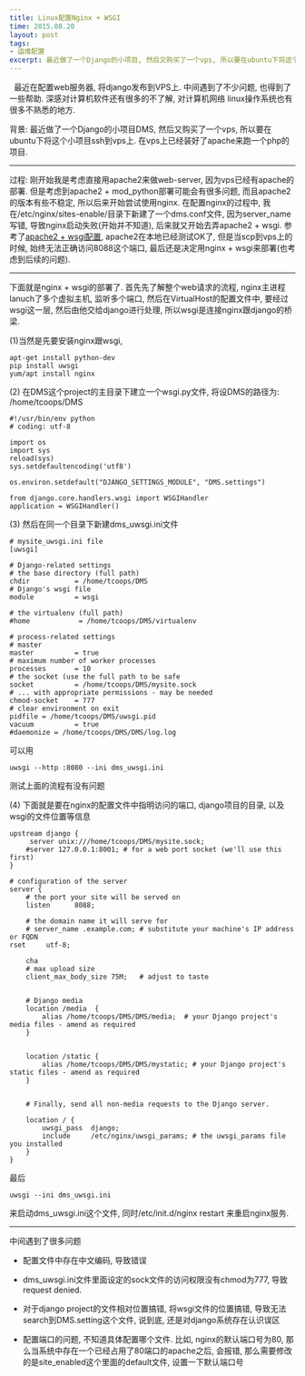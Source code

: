 ```yaml
---
title: Linux配置Nginx + WSGI
time: 2015.08.20
layout: post
tags:
- 运维配置
excerpt: 最近做了一个Django的小项目, 然后又购买了一个vps, 所以要在ubuntu下将这个小项目ssh到vps上.在vps上已经装好了apache来跑一个php的项目.
---
```



&nbsp;&nbsp;最近在配置web服务器, 将django发布到VPS上. 中间遇到了不少问题, 也得到了一些帮助. 深感对计算机软件还有很多的不了解, 对计算机网络
linux操作系统也有很多不熟悉的地方. 

背景: 最近做了一个Django的小项目DMS, 然后又购买了一个vps, 所以要在ubuntu下将这个小项目ssh到vps上.
在vps上已经装好了apache来跑一个php的项目. 

------

过程: 
刚开始我是考虑直接用apache2来做web-server, 因为vps已经有apache的部署. 但是考虑到apache2 + mod_python部署可能会有很多问题,
而且apache2的版本有些不稳定, 所以后来开始尝试使用nginx.  在配置nginx的过程中, 我在/etc/nginx/sites-enable/目录下新建了一个dms.conf文件,
因为server_name写错, 导致nginx启动失败(开始并不知道), 后来就又开始去弄apache2 + wsgi.
参考了[apache2 + wsgi配置](http://blog.163.com/soyking@126/blog/static/162125251201392311561784/), apache2在本地已经测试OK了,
但是当scp到vps上的时候, 始终无法正确访问8088这个端口, 最后还是决定用nginx + wsgi来部署(也考虑到后续的问题).

------
下面就是nginx + wsgi的部署了.
首先先了解整个web请求的流程, nginx主进程lanuch了多个虚拟主机, 监听多个端口, 然后在VirtualHost的配置文件中, 要经过wsgi这一层,
然后由他交给django进行处理, 所以wsgi是连接nginx跟django的桥梁.

(1)当然是先要安装nginx跟wsgi,

```
apt-get install python-dev
pip install uwsgi
yum/apt install nginx
```

(2) 在DMS这个project的主目录下建立一个wsgi.py文件, 将设DMS的路径为: /home/tcoops/DMS

```
#!/usr/bin/env python
# coding: utf-8

import os
import sys
reload(sys)
sys.setdefaultencoding('utf8')

os.environ.setdefault("DJANGO_SETTINGS_MODULE", "DMS.settings")

from django.core.handlers.wsgi import WSGIHandler
application = WSGIHandler()
```

(3) 然后在同一个目录下新建dms_uwsgi.ini文件

```
# mysite_uwsgi.ini file
[uwsgi]

# Django-related settings
# the base directory (full path)
chdir           = /home/tcoops/DMS
# Django's wsgi file
module          = wsgi                

# the virtualenv (full path)
#home            = /home/tcoops/DMS/virtualenv

# process-related settings
# master
master          = true
# maximum number of worker processes
processes       = 10
# the socket (use the full path to be safe
socket          = /home/tcoops/DMS/mysite.sock  
# ... with appropriate permissions - may be needed
chmod-socket    = 777
# clear environment on exit
pidfile = /home/tcoops/DMS/uwsgi.pid
vacuum          = true
#daemonize = /home/tcoops/DMS/DMS/log.log
```


可以用

```
uwsgi --http :8080 --ini dms_uwsgi.ini
```
测试上面的流程有没有问题


(4) 下面就是要在nginx的配置文件中指明访问的端口, django项目的目录, 以及wsgi的文件位置等信息

```
upstream django {
     server unix:///home/tcoops/DMS/mysite.sock;
    #server 127.0.0.1:8001; # for a web port socket (we'll use this first)
}

# configuration of the server
server {
    # the port your site will be served on
    listen      8088;  

    # the domain name it will serve for
    # server_name .example.com; # substitute your machine's IP address or FQDN
rset     utf-8;

    cha
    # max upload size
    client_max_body_size 75M;   # adjust to taste


    # Django media
    location /media  {
        alias /home/tcoops/DMS/DMS/media;  # your Django project's media files - amend as required 
    }


    location /static {
        alias /home/tcoops/DMS/DMS/mystatic; # your Django project's static files - amend as required
    }


    # Finally, send all non-media requests to the Django server.

    location / {
        uwsgi_pass  django; 
        include     /etc/nginx/uwsgi_params; # the uwsgi_params file you installed   
    }
}
```

最后

```
uwsgi --ini dms_uwsgi.ini
```
来启动dms_uwsgi.ini这个文件, 同时/etc/init.d/nginx restart 来重启nginx服务.

------
中间遇到了很多问题

* 配置文件中存在中文编码, 导致错误

* dms_uwsgi.ini文件里面设定的sock文件的访问权限没有chmod为777, 导致request denied.

* 对于django project的文件相对位置搞错, 将wsgi文件的位置搞错,  导致无法search到DMS.setting这个文件, 说到底,
还是对django系统存在认识误区

* 配置端口的问题, 不知道具体配置哪个文件. 比如, nginx的默认端口号为80, 那么当系统中存在一个已经占用了80端口的apache之后, 会报错, 那么需要修改的是site_enabled这个里面的default文件, 设置一下默认端口号
 
